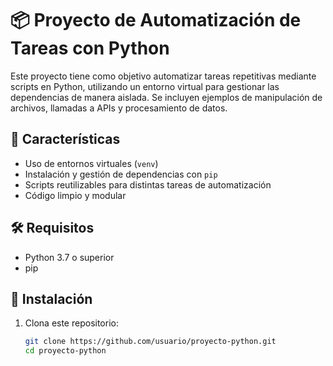 # 📦 Proyecto de Automatización de Tareas con Python

Este proyecto tiene como objetivo automatizar tareas repetitivas mediante scripts en Python, utilizando un entorno virtual para gestionar las dependencias de manera aislada. Se incluyen ejemplos de manipulación de archivos, llamadas a APIs y procesamiento de datos.

## 🚀 Características

- Uso de entornos virtuales (`venv`)
- Instalación y gestión de dependencias con `pip`
- Scripts reutilizables para distintas tareas de automatización
- Código limpio y modular

## 🛠️ Requisitos

- Python 3.7 o superior
- pip

## 🔧 Instalación

1. Clona este repositorio:
   ```bash
   git clone https://github.com/usuario/proyecto-python.git
   cd proyecto-python
